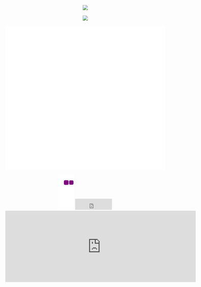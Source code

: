 
<p align="center"><img src="https://github-readme-stats.vercel.app/api?username=LoopGlitch26&count_private=true&include_all_commits&show_icons=true&theme=tokyonight">

<p align="center">
    <a href="https://git.io/streak-stats">
        <img src="https://github-readme-streak-stats.herokuapp.com/?user=LoopGlitch26&theme=tokyonight"/>
    </a>
</p>
  
<p align="center"><img src="https://github.com/LoopGlitch26/LoopGlitch26/blob/main/github-metrics.svg">
  
<p align="center"><img src= "https://github.com/LoopGlitch26/LoopGlitch26/blob/output/github-contribution-grid-snake.gif">

  
<!--START_SECTION:waka-->
<!--END_SECTION:waka-->

<iframe src="https://github.com/sponsors/LoopGlitch26/button" title="Sponsor LoopGlitch26" height="35" width="116" style="border: 0;"></iframe>

<iframe src="https://github.com/sponsors/LoopGlitch26/card" title="Sponsor LoopGlitch26" height="225" width="600" style="border: 0;"></iframe>
